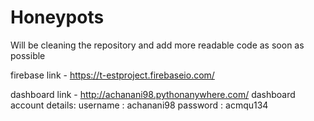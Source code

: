 # Honeypots
Will be cleaning the repository and add more readable code as soon as possible

firebase link - https://t-estproject.firebaseio.com/

dashboard link - http://achanani98.pythonanywhere.com/
dashboard account details: username : achanani98
                           password : acmqu134
                           
